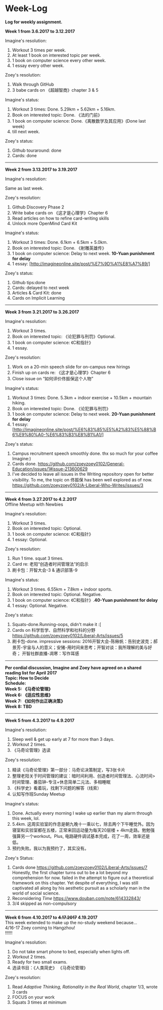 # Week-Log
**Log for weekly assignment.**

**Week 1 from 3.6.2017 to 3.12.2017**

Imagine's resolution:

1. Workout 3 times per week.
2. At least 1 book on interested topic per week.
3. 1 book on computer science every other week.
4. 1 essay every other week. 

Zoey's resolution: 

1.  Walk through GitHub
2.  3 babe cards on 《超越智商》chapter 3 & 5

Imagine's status:

1. Workout 3 times: Done. 5.29km + 5.62km + 5.16km.
2. Book on interested topic: Done. 《法的门前》
3. 1 book on computer science: Done.《离散数学及其应用》(Done last week)
4. till next week.

Zoey's status: 

1.  Github touraround: done
2.  Cards: done  
*****

**Week 2 from 3.13.2017 to 3.19.2017**    

Imagine's resolution:    

Same as last week.


Zoey's resolution:  

1. Github Discovery Phase 2
2. Write babe cards on 《这才是心理学》Chapter 6  
3. Read articles on how to refine card-writing skills
4. Unlock more OpenMind Card Kit

Imagine's status:

1. Workout 3 times: Done. 6.1km + 6.5km + 5.0km.
2. Book on interested topic: Done. 《射雕英雄传》
3. 1 book on computer science: Delay to  next week. **10-Yuan punishment for delay**
4. 1 essay: [http://imagineonline.site/post/%E7%9D%A1%E8%A7%89/] 

Zoey's status: 
1. Github tips:done
2. Cards: delayed to next week
3. Articles & Card Kit: done
4. Cards on Implicit Learning  
*****

**Week 3 from 3.21.2017 to 3.26.2017**    

Imagine's resolution: 

1. Workout 3 times.
2. Book on interested topic: 《论犯罪与刑罚》Optional.
3. 1 book on computer science: 《C和指针》
4. 1 essay.

Zoey's resolution:

1. Work on a 20-min speech slide for on-campus new hirings  
2. Finish up on cards re: 《这才是心理学》Chapter 6  
3. Close issue on “如何评价佟振保这个人物”

Imagine's status:

1. Workout 3 times: Done. 5.3km + indoor exercise + 10.5km + mountain hiking.
2. Book on interested topic: Done. 《论犯罪与刑罚》
3. 1 book on computer science: Delay to  next week. **20-Yuan punishment for delay**
4. 1 essay: [http://imagineonline.site/post/%E6%83%85%E5%A2%83%E5%88%B6%E9%80%A0-%E6%83%B3%E8%B1%A1/] 

Zoey's status:   

1. Campus recruitment speech smoothly done. thx so much for your coffee Imagine:)
2. Cards done. https://github.com/zoeyzoey0102/General-Education/issues/1#issue-213600629
3. I've decided to leave all issues in the Writing repository open for better visibility. To me, the topic on 佟振保 has been well explored as of now. https://github.com/zoeyzoey0102/A-Liberal-Who-Writes/issues/3
*****

**Week 4 from 3.27.2017 to 4.2.2017**       
Offline Meetup with Newbies   

Imagine's resolution:  

1. Workout 3 times.
2. Book on interested topic: Optional.
3. 1 book on computer science: 《C和指针》
4. 1 essay: Optional.

Zoey's resolution:

1. Run 1 time. squat 3 times.
2. Card re: 老阳“创造者时间管理法”的启示
3. 刷卡包：开智大会-3 & 通识部落-9

Imagine's status:        

1. Workout 3 times. 6.55km + 7.8km + indoor sports.
2. Book on interested topic: Optional. Negative.
3. 1 book on computer science: 《C和指针》.**40-Yuan punishment for delay**
4. 1 essay: Optional. Negative.

Zoey's status:        
1. Squats-done.Running-oops, didn't make it :[      
2. Cards on 科学哲学、自然科学和社科的分野 https://github.com/zoeyzoey0102/Liberal-Arts/issues/5
3. 刷卡包-done. impressive sessions: 2016开智大会-陈楸帆：告别史波克；郝景芳-宇宙与人的意义；安猪-用时间来思考；开智对谈：我所理解的美与好奇；     开智社群直播-凋寒：写作耳感
*****

**Per cordial discussion, Imagine and Zoey have agreed on a shared reading list for April 2017**        
**Topic: How to Decide**       
**Schedule:**       
**Week 5: 《马奇论管理》**            
**Week 6: 《适应性思维》**             
**Week 7: 《如何作出正确决策》**        
**Week 8: TBD**  
*****

**Week 5 from 4.3.2017 to 4.9.2017** 

Imagine's resolution:         

1. Sleep well & get up early at 7 for more than 3 days.
2. Workout 2 times. 
3. 《马奇论管理》选读

Zoey's resolution:   
1. 精读《马奇论管理》第一部分：马奇论决策制定，写3张卡片
2. 整理老阳关于时间管理的建议：暗时间利用、创造者时间管理法、心流时间>时间管理、番茄钟-专注+休息简单二元法、多相睡眠    
3. 《科学史》看着玩，找剩下问题的解答（线索）     
4. 认知写作班Sunday Meetup      

Imagine's status:       

1. Done. Actually every morning I wake up earlier than my alarm through this week, lol.
2. 5.4km. 这周实验室的作息是朝九晚十一乘以七，除去两个下午睡觉外。因为寝室和实验室都在五楼，正常来回运动量为每天20层楼 + 4km走路。勉勉强强算另一个workout。Plus, 电路硬件调试基本完成，花了一周，效率还是低。
3. 预约失败。我以为我预约了，其实没有。

Zoey's Status:
1. Cards done https://github.com/zoeyzoey0102/Liberal-Arts/issues/7 Honestly, the first chapter turns out to be a lot beyond my comprehension for now. failed in the attempt to figure out a theoretical framework on this chapter. Yet despite of everything, I was still captivated all along by his aesthetic pursuit as a scholarly man in the world of social science. 
2. Reconsidering *Time* https://www.douban.com/note/614332843/        
3. 3/4 skipped as non-compulsory      
******

**Week 6 from 4.10.2017 to ~~4.17.2017~~ 4.19.2017**  
This week extended to make up the no-study weekend because...   
4/16-17 Zoey coming to Hangzhou!    
!!!!!!

Imagine's resolution:        

1. Do not take smart phone to bed, especially when lights off.
2. Workout 2 times.
3. Ready for two small exams.
4. 选读书目：《人类简史》 《马奇论管理》

Zoey's resolution:
1. Read *Adaptive Thinking, Rationality in the Real World*, chapter 1/3, wrote 3 cards    
2. FOCUS on your work  
3. Squats 3 times at minimum
